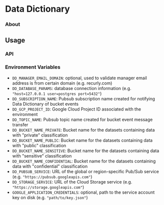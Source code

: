 # Data Dictionary

### About

## Usage

### API

### Environment Variables

- `DD_MANAGER_EMAIL_DOMAIN`: optional, used to validate manager email address is from certain domain (e.g. recurly.com)
- `DD_DATABASE_PARAMS`: database connection information (e.g. `"host=127.0.0.1 user=postgres port=5432"`)
- `DD_SUBSCRIPTION_NAME`: Pubsub subscription name created for notifying Data Dictionary of bucket events
- `DD_GCP_PROJECT_ID`: Google Cloud Project ID associated with the environment 
- `DD_TOPIC_NAME`: Pubsub topic name created for bucket event message transfer
- `DD_BUCKET_NAME_PRIVATE`: Bucket name for the datasets containing data with "private" classification
- `DD_BUCKET_NAME_PUBLIC`: Bucket name for the datasets containing data with "public" classification
- `DD_BUCKET_NAME_SENSITIVE`: Bucket name for the datasets containing data with "sensitive" classification
- `DD_BUCKET_NAME_CONFIDENTIAL`: Bucket name for the datasets containing data with "confidential" classification
- `DD_PUBSUB_SERVICE`: URL of the global or region-specific Pub/Sub service (e.g. `"https://pubsub.googleapis.com"`)
- `DD_STORAGE_SERVICE`: URL of the Cloud Storage service (e.g. `"https://storage.googleapis.com"`)
- `GOOGLE_APPLICATION_CREDENTIALS`: optional, path to the service account key on disk (e.g. `"path/to/key.json"`)
